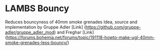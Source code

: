 # LAMBS Bouncy 
Reduces bouncyness of 40mm smoke grenades 
Idea, source and implementation by Gruppe Adler [Link] (https://github.com/gruppe-adler/gruppe_adler_mod) and Freghar [Link] (https://forums.bohemia.net/forums/topic/191118-howto-make-ugl-40mm-smoke-grenades-less-bouncy/)